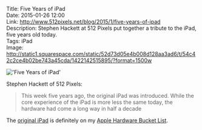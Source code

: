 Title: Five Years of iPad  
Date: 2015-01-26 12:00  
Link: http://www.512pixels.net/blog/2015/1/five-years-of-ipad  
Description: Stephen Hackett at 512 Pixels put together a tribute to the iPad, five years old today.  
Tags: iPad  
Image: http://static1.squarespace.com/static/52d73d05e4b008d128aa3ad6/t/54c42c2ce4b02be743a45cda/1422142515895/?format=1500w  

!['Five Years of iPad'][squarespace]

Stephen Hackett of 512 Pixels:

> This week five years ago, the original iPad was introduced. While the core experience of the iPad is more less the same today, the hardware had come a long way in half a decade

The [original iPad][wikipedia] is definitely on my [Apple Hardware Bucket List][bl].

[bl]: 2015/1/26/apple-hardware-bucket-list "My bucket list of Apple hardware stuffs"
[squarespace]: http://static1.squarespace.com/static/52d73d05e4b008d128aa3ad6/t/54c42c2ce4b02be743a45cda/1422142515895/?format=1500w "'Five Years of iPad'"
[wikipedia]: https://en.wikipedia.org/wiki/IPad_(original) "Wikipedia: the original iPad"
